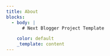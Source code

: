 ```yaml
---
title: About
blocks:
  - body: |
      # Next Blogger Project Template

    color: default
    _template: content
---
```


